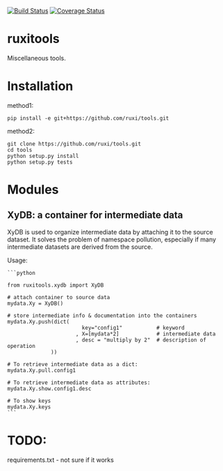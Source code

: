 [![Build Status](https://travis-ci.org/ruxi/tools.png)](https://travis-ci.org/ruxi/tools)
[![Coverage Status](https://coveralls.io/repos/github/ruxi/tools/badge.svg?branch=master)](https://coveralls.io/github/ruxi/tools?branch=master)

# ruxitools 

Miscellaneous tools.

# Installation

method1:
    
    pip install -e git+https://github.com/ruxi/tools.git
 
method2:

    git clone https://github.com/ruxi/tools.git
    cd tools
    python setup.py install
    python setup.py tests
    

# Modules

## XyDB: a container for intermediate data
    
XyDB is used to organize intermediate data by attaching it to the source dataset. 
It solves the problem of namespace pollution, especially if many intermediate
datasets are derived from the source.
    
Usage:
        
    ```python

    from ruxitools.xydb import XyDB

    # attach container to source data
    mydata.Xy = XyDB()

    # store intermediate info & documentation into the containers
    mydata.Xy.push(dict(
                            key="config1"           # keyword
                          , X=[mydata*2]            # intermediate data
                          , desc = "multiply by 2"  # description of operation
                  ))

    # To retrieve intermediate data as a dict:
    mydata.Xy.pull.config1 

    # To retrieve intermediate data as attributes:
    mydata.Xy.show.config1.desc

    # To show keys
    mydata.Xy.keys
    ```

# TODO:

 requirements.txt - not sure if it works
 
